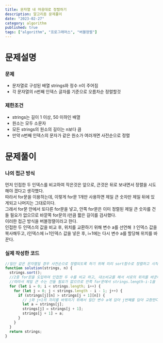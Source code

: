 ```yaml
---
title: 문자열 내 마음대로 정렬하기
description: 알고리즘 문제풀이
date: "2023-02-27"
category: algorithm
published: true
tags: ["algorithm", "프로그래머스", "버블정렬"]
---
```


# 문제설명

### 문제

- 문자열로 구성된 배열 strings와 정수 n이 주어짐
- 각 문자열의 n번째 인덱스 글자를 기준으로 오름차순 정렬할것

### 제한조건

- strings는 길이 1 이상, 50 이하인 배열
- 원소는 모두 소문자
- 모든 strings의 원소의 길이는 n보다 큼
- 만약 n번째 인덱스의 문자가 같은 원소가 여러개면 사전순으로 정렬

# 문제풀이

### 나의 접근 방식

먼저 인접한 두 인덱스를 비교하여 작은것은 앞으로, 큰것은 뒤로 보내면서 정렬을 시도해야 겠다고 생각했다.</br>
따라서 for문을 이용하는데, 이렇게 for문 1개만 사용하면 제일 큰 숫자만 제일 뒤에 있게되고 나머지는 그대로이다. </br>
그래서 for문 안에서 또다른 for문을 넣고, 안쪽 for문은 이미 정렬된 제일 큰 숫자를 건들 필요가 없으므로 바깥쪽 for문의 i만큼 짧은 길이를 검사했다. </br>
이러한 접근 방식을 버블정렬이라고 한다. </br>
인접한 두 인덱스의 값을 비교 후, 위치를 교환하기 위해 변수 a를 선언해 ㅑ인덱스 값을 복사해두고, i인덱스에 i+1인덱스 값을 넣은 후, i+1에는 다시 변수 a를 할당해 위치를 바꾼다.

### 실제 작성한 코드

```javascript
//일단 같은 문자열일 경우 사전순으로 정렬되도록 하기 위해 미리 sort함수로 정렬하고 시작했다.
function solution(strings, n) {
  strings.sort();
  //2중 for문을 도입하여 인접한 두 수를 비교 하고, 대소비교를 해서 서로의 위치를 바꾼다. 이렇게하면 제일 큰 수는 제일 뒤에 위치하게 된다.
  //따라서 제일 큰 수는 건들 필요가 없으므로 안쪽 for문에서 strings.length-i-1을 한다.
  for (let i = 0; i < strings.length; i++) {
    for (let j = 0; j < strings.length - i - 1; j++) {
      if (strings[j][n] > strings[j + 1][n]) {
        // j와 j+1의 자리를 바꿔치기 위해서 일단 변수 a에 담아 j번째를 담아 교환한다.
        let a = strings[j];
        strings[j] = strings[j + 1];
        strings[j + 1] = a;
      }
    }
  }
  return strings;
}
```
